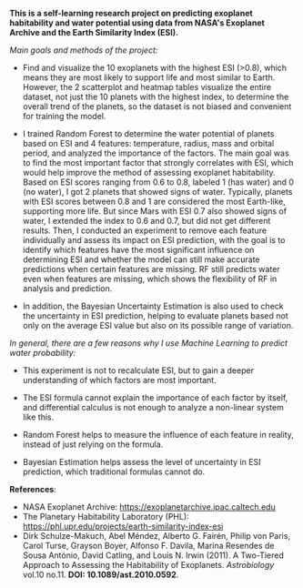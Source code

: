 **This is a self-learning research project on predicting exoplanet habitability and water potential using data from NASA's Exoplanet Archive and the Earth Similarity Index (ESI).**

*Main goals and methods of the project:*

- Find and visualize the 10 exoplanets with the highest ESI (>0.8), which means they are most likely to support life and most similar to Earth. However, the 2 scatterplot and heatmap tables visualize the entire dataset, not just the 10 planets with the highest index, to determine the overall trend of the planets, so the dataset is not biased and convenient for training the model.

- I trained Random Forest to determine the water potential of planets based on ESI and 4 features: temperature, radius, mass and orbital period, and analyzed the importance of the factors. The main goal was to find the most important factor that strongly correlates with ESI, which would help improve the method of assessing exoplanet habitability. Based on ESI scores ranging from 0.6 to 0.8, labeled 1 (has water) and 0 (no water), I got 2 planets that showed signs of water. Typically, planets with ESI scores between 0.8 and 1 are considered the most Earth-like, supporting more life. But since Mars with ESI 0.7 also showed signs of water, I extended the index to 0.6 and 0.7, but did not get different results. Then, I conducted an experiment to remove each feature individually and assess its impact on ESI prediction, with the goal is to identify which features have the most significant influence on determining ESI and whether the model can still make accurate predictions when certain features are missing. RF still predicts water even when features are missing, which shows the flexibility of RF in analysis and prediction.

- In addition, the Bayesian Uncertainty Estimation is also used to check the uncertainty in ESI prediction, helping to evaluate planets based not only on the average ESI value but also on its possible range of variation.

*In general, there are a few reasons why I use Machine Learning to predict water probability:*

- This experiment is not to recalculate ESI, but to gain a deeper understanding of which factors are most important.

- The ESI formula cannot explain the importance of each factor by itself, and differential calculus is not enough to analyze a non-linear system like this.

- Random Forest helps to measure the influence of each feature in reality, instead of just relying on the formula.
  
- Bayesian Estimation helps assess the level of uncertainty in ESI prediction, which traditional formulas cannot do.

**References**:
  - NASA Exoplanet Archive: https://exoplanetarchive.ipac.caltech.edu
  - The Planetary Habitability Laboratory (PHL): https://phl.upr.edu/projects/earth-similarity-index-esi
  - Dirk Schulze-Makuch, Abel Méndez, Alberto G. Fairén, Philip von Paris, Carol Turse, Grayson Boyer, Alfonso F. Davila, Marina Resendes de Sousa António, David Catling, and Louis N. Irwin (2011). A Two-Tiered Approach to Assessing the Habitability of Exoplanets. _Astrobiology_ vol.10 no.11. **DOI: 10.1089/ast.2010.0592**.
